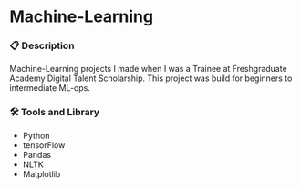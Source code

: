 # Machine-Learning
### :clipboard: Description
Machine-Learning projects I made when I was a Trainee at Freshgraduate Academy Digital Talent Scholarship. This project was build for beginners to intermediate ML-ops.

### :hammer_and_wrench: Tools and Library
- Python
- tensorFlow
- Pandas
- NLTK
- Matplotlib
